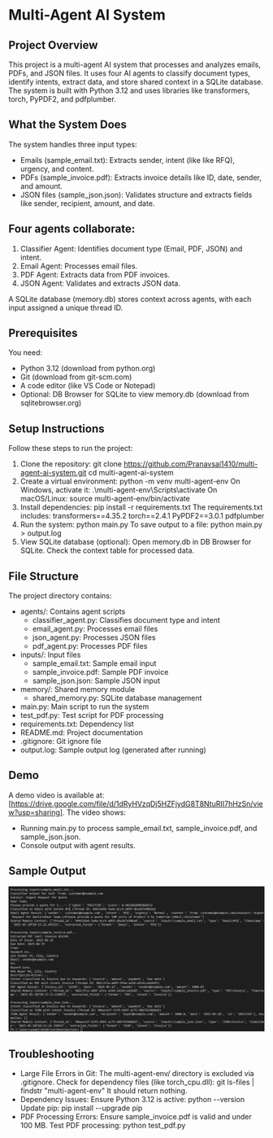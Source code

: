 # Multi-Agent AI System

## Project Overview
This project is a multi-agent AI system that processes and analyzes emails, PDFs, and JSON files. It uses four AI agents to classify document types, identify intents, extract data, and store shared context in a SQLite database. The system is built with Python 3.12 and uses libraries like transformers, torch, PyPDF2, and pdfplumber.

## What the System Does
The system handles three input types:
- Emails (sample_email.txt): Extracts sender, intent (like like RFQ), urgency, and content.
- PDFs (sample_invoice.pdf): Extracts invoice details like ID, date, sender, and amount.
- JSON files (sample_json.json): Validates structure and extracts fields like sender, recipient, amount, and date.

## Four agents collaborate:
1. Classifier Agent: Identifies document type (Email, PDF, JSON) and intent.
2. Email Agent: Processes email files.
3. PDF Agent: Extracts data from PDF invoices.
4. JSON Agent: Validates and extracts JSON data.

A SQLite database (memory.db) stores context across agents, with each input assigned a unique thread ID.

## Prerequisites
You need:
- Python 3.12 (download from python.org)
- Git (download from git-scm.com)
- A code editor (like VS Code or Notepad)
- Optional: DB Browser for SQLite to view memory.db (download from sqlitebrowser.org)

## Setup Instructions
Follow these steps to run the project:
1. Clone the repository:
   git clone https://github.com/Pranavsai1410/multi-agent-ai-system.git
   cd multi-agent-ai-system
2. Create a virtual environment:
   python -m venv multi-agent-env
   On Windows, activate it:
   .\multi-agent-env\Scripts\activate
   On macOS/Linux:
   source multi-agent-env/bin/activate
3. Install dependencies:
   pip install -r requirements.txt
   The requirements.txt includes:
   transformers==4.35.2
   torch==2.4.1
   PyPDF2==3.0.1
   pdfplumber
4. Run the system:
   python main.py
   To save output to a file:
   python main.py > output.log
5. View SQLite database (optional):
   Open memory.db in DB Browser for SQLite.
   Check the context table for processed data.

## File Structure
The project directory contains:
- agents/: Contains agent scripts
  - classifier_agent.py: Classifies document type and intent
  - email_agent.py: Processes email files
  - json_agent.py: Processes JSON files
  - pdf_agent.py: Processes PDF files
- inputs/: Input files
  - sample_email.txt: Sample email input
  - sample_invoice.pdf: Sample PDF invoice
  - sample_json.json: Sample JSON input
- memory/: Shared memory module
  - shared_memory.py: SQLite database management
- main.py: Main script to run the system
- test_pdf.py: Test script for PDF processing
- requirements.txt: Dependency list
- README.md: Project documentation
- .gitignore: Git ignore file
- output.log: Sample output log (generated after running)

## Demo
A demo video is available at: [https://drive.google.com/file/d/1dRyHVzqDj5HZFjydG8T8NtuRII7hHzSn/view?usp=sharing].
The video shows:
- Running main.py to process sample_email.txt, sample_invoice.pdf, and sample_json.json.
- Console output with agent results.

## Sample Output
![Sample Output Screenshot](https://github.com/Pranavsai1410/multi-agent-ai-system/blob/main/Screenshot%202025-05-28%20201755.png?raw=true)



## Troubleshooting
- Large File Errors in Git:
  The multi-agent-env/ directory is excluded via .gitignore. Check for dependency files (like torch_cpu.dll):
  git ls-files | findstr "multi-agent-env"
  It should return nothing.
- Dependency Issues:
  Ensure Python 3.12 is active:
  python --version
  Update pip:
  pip install --upgrade pip
- PDF Processing Errors:
  Ensure sample_invoice.pdf is valid and under 100 MB.
  Test PDF processing:
  python test_pdf.py



